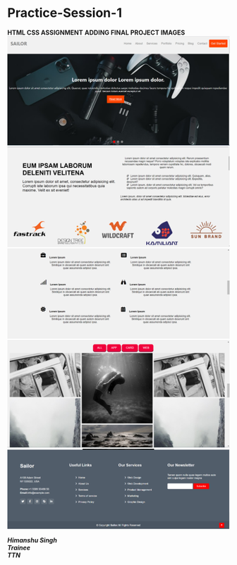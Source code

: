 # Practice-Session-1
**HTML CSS ASSIGNMENT** 
**ADDING FINAL PROJECT IMAGES**
<br>
![Image-1](images/website-1.PNG)
![Image-1](images/website-2.PNG)
![Image-1](images/website-3.PNG)
![Image-1](images/website-4.PNG)
![Image-1](images/website-5.PNG)

***Himanshu Singh***
<br>
***Trainee***
<br>
***TTN***
